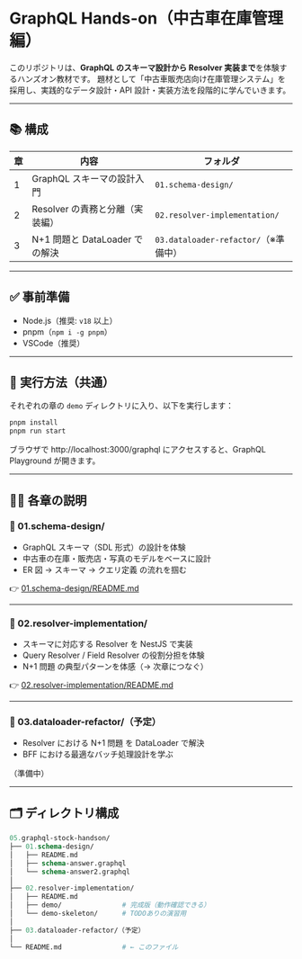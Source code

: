 # GraphQL Hands-on（中古車在庫管理編）

このリポジトリは、**GraphQL のスキーマ設計から Resolver 実装まで**を体験するハンズオン教材です。
題材として「中古車販売店向け在庫管理システム」を採用し、実践的なデータ設計・API 設計・実装方法を段階的に学んでいきます。

---

## 📚 構成

| 章  | 内容                            | フォルダ                             |
| --- | ------------------------------- | ------------------------------------ |
| 1   | GraphQL スキーマの設計入門      | `01.schema-design/`                  |
| 2   | Resolver の責務と分離（実装編） | `02.resolver-implementation/`        |
| 3   | N+1 問題と DataLoader での解決  | `03.dataloader-refactor/`（※準備中） |

---

## ✅ 事前準備

- Node.js（推奨: `v18` 以上）
- pnpm（`npm i -g pnpm`）
- VSCode（推奨）

---

## 🚀 実行方法（共通）

それぞれの章の `demo` ディレクトリに入り、以下を実行します：

```bash
pnpm install
pnpm run start
```

ブラウザで http://localhost:3000/graphql にアクセスすると、GraphQL Playground が開きます。

---

## 🧑‍🏫 各章の説明

### 🔸 01.schema-design/

- GraphQL スキーマ（SDL 形式）の設計を体験
- 中古車の在庫・販売店・写真のモデルをベースに設計
- ER 図 → スキーマ → クエリ定義 の流れを掴む

👉 [01.schema-design/README.md](./01.schema-design/README.md)

---

### 🔸 02.resolver-implementation/

- スキーマに対応する Resolver を NestJS で実装
- Query Resolver / Field Resolver の役割分担を体験
- N+1 問題 の典型パターンを体感（→ 次章につなぐ）

👉 [02.resolver-implementation/README.md](./02.resolver-implementation/README.md)

---

### 🔸 03.dataloader-refactor/（予定）

- Resolver における N+1 問題 を DataLoader で解決
- BFF における最適なバッチ処理設計を学ぶ

（準備中）

---

## 🗂️ ディレクトリ構成

```graphql
05.graphql-stock-handson/
├── 01.schema-design/
│   ├── README.md
│   ├── schema-answer.graphql
│   └── schema-answer2.graphql
│
├── 02.resolver-implementation/
│   ├── README.md
│   ├── demo/               # 完成版（動作確認できる）
│   └── demo-skeleton/      # TODOありの演習用
│
├── 03.dataloader-refactor/（予定）
│
└── README.md               # ← このファイル

```
